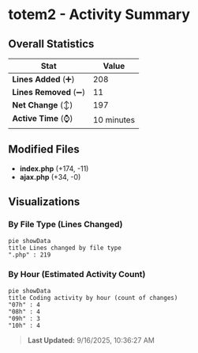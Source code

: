 # totem2 - Activity Summary 

## Overall Statistics

| Stat                   | Value                                                             |
| ---------------------- | ----------------------------------------------------------------- |
| **Lines Added** (➕)   | 208                                          |
| **Lines Removed** (➖) | 11                                        |
| **Net Change** (↕)    | 197                |
| **Active Time** (⌚)   | 10 minutes |


## Modified Files
- **index.php** (+174, -11)
- **ajax.php** (+34, -0)

## Visualizations

### By File Type (Lines Changed)

```mermaid
pie showData
title Lines changed by file type
".php" : 219
```

### By Hour (Estimated Activity Count)

```mermaid
pie showData
title Coding activity by hour (count of changes)
"07h" : 4
"08h" : 4
"09h" : 3
"10h" : 4
```


> **Last Updated:** 9/16/2025, 10:36:27 AM